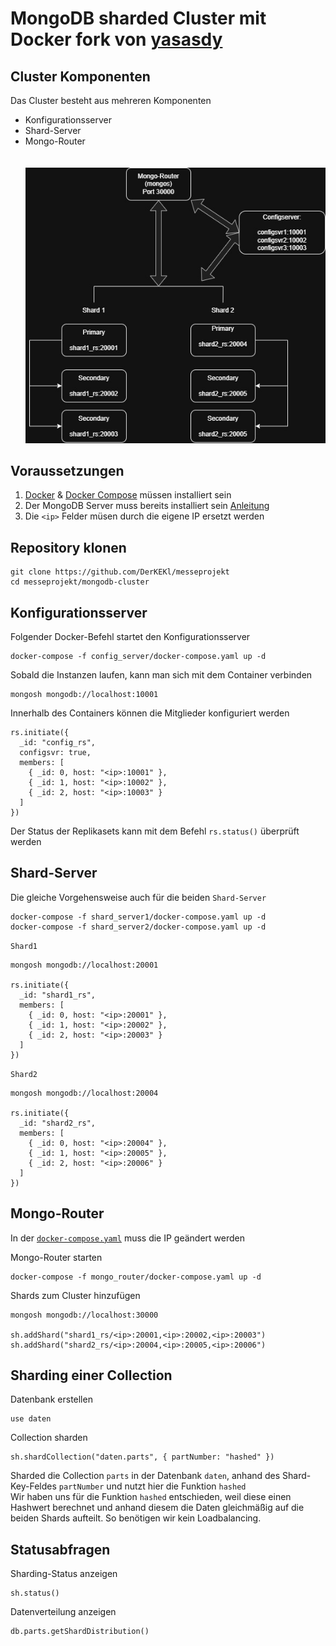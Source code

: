 # MongoDB sharded Cluster mit Docker fork von [yasasdy](https://github.com/yasasdy/mongodb-sharding/tree/main)

## Cluster Komponenten
Das Cluster besteht aus mehreren Komponenten
* Konfigurationsserver
* Shard-Server
* Mongo-Router
  <br>
  <br>
  <br>
![mongodb-cluster](https://github.com/DerKEKl/messeprojekt/blob/3bf634d2ba132c40ab50c67a56795ea6710bc7b4/mongodb-cluster.jpg)


## Voraussetzungen
1. [Docker](https://docs.docker.com/engine/install/) & [Docker Compose](https://docs.docker.com/compose/install/) müssen installiert sein
2. Der MongoDB Server muss bereits installiert sein [Anleitung](https://github.com/DerKEKl/messeprojekt/blob/9f876e6d1f50d796155ae4e295d76284436ae293/mongodb-cluster/mongodb.md)
3. Die `<ip>` Felder müsen durch die eigene IP ersetzt werden

## Repository klonen
```
git clone https://github.com/DerKEKl/messeprojekt
cd messeprojekt/mongodb-cluster
```

## Konfigurationsserver
Folgender Docker-Befehl startet den Konfigurationsserver
```
docker-compose -f config_server/docker-compose.yaml up -d
```
Sobald die Instanzen laufen, kann man sich mit dem Container verbinden
```
mongosh mongodb://localhost:10001
```
Innerhalb des Containers können die Mitglieder konfiguriert werden
```
rs.initiate({
  _id: "config_rs",
  configsvr: true,
  members: [
    { _id: 0, host: "<ip>:10001" },
    { _id: 1, host: "<ip>:10002" },
    { _id: 2, host: "<ip>:10003" }
  ]
})
```
Der Status der Replikasets kann mit dem Befehl `rs.status()` überprüft werden

## Shard-Server
Die gleiche Vorgehensweise auch für die beiden `Shard-Server`

```
docker-compose -f shard_server1/docker-compose.yaml up -d
docker-compose -f shard_server2/docker-compose.yaml up -d
```
`Shard1`
```
mongosh mongodb://localhost:20001

rs.initiate({
  _id: "shard1_rs",
  members: [
    { _id: 0, host: "<ip>:20001" },
    { _id: 1, host: "<ip>:20002" },
    { _id: 2, host: "<ip>:20003" }
  ]
})
```
`Shard2`
```
mongosh mongodb://localhost:20004

rs.initiate({
  _id: "shard2_rs",
  members: [
    { _id: 0, host: "<ip>:20004" },
    { _id: 1, host: "<ip>:20005" },
    { _id: 2, host: "<ip>:20006" }
  ]
})
```
## Mongo-Router
In der [`docker-compose.yaml`](https://github.com/DerKEKl/messeprojekt/blob/master/mongodb-cluster/mongo_router/docker-compose.yaml) muss die IP geändert werden <br>

Mongo-Router starten
```
docker-compose -f mongo_router/docker-compose.yaml up -d
```
Shards zum Cluster hinzufügen
```
mongosh mongodb://localhost:30000

sh.addShard("shard1_rs/<ip>:20001,<ip>:20002,<ip>:20003")
sh.addShard("shard2_rs/<ip>:20004,<ip>:20005,<ip>:20006")
```

## Sharding einer Collection
Datenbank erstellen
```
use daten
```
Collection sharden
```
sh.shardCollection("daten.parts", { partNumber: "hashed" })
```
Sharded die Collection `parts` in der Datenbank `daten`, anhand des Shard-Key-Feldes `partNumber` und nutzt hier die Funktion `hashed`<br>
Wir haben uns für die Funktion `hashed` entschieden, weil diese einen Hashwert berechnet und anhand diesem die Daten gleichmäßig auf die beiden Shards aufteilt. So benötigen wir kein Loadbalancing.
## Statusabfragen
Sharding-Status anzeigen
```
sh.status()
```
Datenverteilung anzeigen
```
db.parts.getShardDistribution()
```
